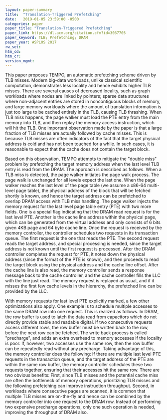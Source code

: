 ```yaml
---
layout: paper-summary
title:  "Translation-Triggered Prefetching"
date:   2019-01-05 23:59:00 -0500
categories: paper
paper_title: "Translation-Triggered Prefetching"
paper_link: https://dl.acm.org/citation.cfm?id=3037705
paper_keyword: TLB; Prefetching; DRAM
paper_year: ASPLOS 2017
rw_set: 
htm_cd: 
htm_cr: 
version_mgmt: 
---
```


This paper proposes TEMPO, an automatic prefetching scheme driven by TLB misses. Modern big-data workloads, unlike classical
scientific computation, demonstrates less locality and hence exhibits higher TLB misses. There are several causes of decreased
locality, such as graph workloads where nodes are linked by pointers; sparse data structures where non-adjacent entries are 
stored in noncontiguous blocks of memory, and large memory workloads where the amount of translation information is just too
large to be cached entirely in the TLB, causing TLB thrashing. When TLB miss happens, the page walker must load the PTE entry from
the main memory into TLB, and then replay the memory access instruction, which will hit the TLB. One important observation made
by the paper is that a large fraction of TLB misses are actually followed by cache misses. This is because TLB misses are often
indicators of the fact that the target physical address is cold and has not been touched for a while. In such cases, it is
reasonable to expect that the cache does not contain the target block.

Based on this observation, TEMPO attempts to mitigate the "double miss" problem by prefetching the target memory address when
the last level TLB entry is read from the DRAM. The approach is described as follows. When a TLB miss is detected, the page walker
initiates the page walk process. The page walk is unchanged for all levels expect the last one. When the page walker reaches the 
last level of the page table (we assume a x86-64 multi-level page table), the physical address of the block that will be 
fetched shortly is known, and hence the target address can be prefetched to overlap DRAM access with TLB miss handling. 
The page walker injects the memory request for the last level page table entry (PTE) with two more fields. One is a special
flag indicating that the DRAM read request is for the last level PTE. Another is the cache line address within the physical 
page, which can be generated from the virtual address and only consists of 6 bits given 4KB page and 64 byte cache line.
Once the request is received by the memory controller, the controller schedules two requests in its transaction queue.
The first request is the one that reads the PTE. The second request reads the target address, and special processing is needed,
since the target address is not known until the first request is processed. After the DRAM controller completes the request for 
PTE, it notes down the physical address (since the format of the PTE is known), and then proceeds to read the target block
using the physical address and the cache line offset. After the cache line is also read, the memory controller sends 
a response message back to the cache controller, and the cache controller fills the LLC with the line just read.
The memory request is replayed as usual, and if it misses the first few cache levels in the hierarchy, the prefetched line
can be provided by the LLC.

With memory requests for last level PTE explicitly marked, a few other optimizations also apply. One example is to schedule 
multiple accesses to the same DRAM row into one request. This is realized as follows. In DRAM, the row buffer is used to latch
the data read from capacitors which do not directly provide stable and readable digital. If two consecutive requests access
different rows, the row buffer must be written back to the row, before the next row can be fetched. The write back process 
is called "precharge", and adds an extra overhead to memory accesses if the locality is poor. If, however, two accesses use
the same row, then the row buffer can be repeatedly read without any precharge. Taking advantage of this, the memory controller
does the following: If there are multiple last level PTE requests in the transaction queue, and the target address of the 
PTE are within the same row buffer, the memory controller schedules these two requests together, ensuring that their
accesses hit the same row. There are two obvious benefits: First, since TLB misses and the potential cache miss are often
the bottleneck of memory operations, prioritizing TLB misses and the following prefetching can improve instruction throughput. 
Second, in workloads where consecutive pages are scanned, it is common that multiple TLB misses are on-the-fly and hence 
can be combined by the memory controller into one request to the DRAM row. Instead of performing two expensive precharge 
operations, only one such operation is needed, improving the throughput of DRAM also. 